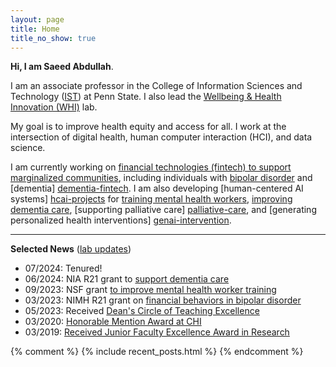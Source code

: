 ```yaml
---
layout: page
title: Home
title_no_show: true
---
```


**Hi, I am Saeed Abdullah**.

I am an associate professor in the College of Information Sciences and
Technology ([IST][ist-link]) at Penn State. I also lead the [Wellbeing & Health
Innovation (WHI)][whi-lab] lab.

My goal is to improve health equity and access for all. I work at the
intersection of digital health, human computer interaction (HCI), and
data science.

I am currently working on [financial technologies
(fintech) to support marginalized communities][fintech-projects],
including individuals with [bipolar disorder][bd-fintech] and [dementia]
[dementia-fintech]. I am also developing [human-centered AI systems]
[hcai-projects] for [training mental health workers][teammait],
[improving dementia care][dementia-va], [supporting palliative care]
[palliative-care], and [generating personalized health interventions]
[genai-intervention].

---

**Selected News** ([lab updates](https://whilab.org/news))
* 07/2024: Tenured!
* 06/2024: NIA R21 grant to [support dementia care][dementia-va]
* 09/2023: NSF grant [to improve mental health worker training][teammait]
* 03/2023: NIMH R21 grant on [financial behaviors in bipolar disorder][bd-fintech]
* 05/2023: Received [Dean's Circle of Teaching Excellence](https://www.psu.edu/news/information-sciences-and-technology/story/ist-announces-2023-deans-circle-teaching-excellence/)
* 03/2020: [Honorable Mention Award at CHI](https://dl.acm.org/doi/10.1145/3313831.3376551)
* 03/2019: [Received Junior Faculty Excellence Award in Research](https://news.psu.edu/story/567207/2019/04/03/faculty-and-staff-recognized-annual-ist-awards-reception)

{% comment %}
{% include recent_posts.html %}
{% endcomment %}

[whi-lab]: https://whilab.org/
[ist-link]: https://ist.psu.edu/
[fintech-projects]: https://whilab.org/#democratizing-financial-technology-fintech
[hcai-projects]: https://whilab.org/#human-centered-ai-for-health
[bd-fintech]: https://whilab.org/projects/bd-finhealth.html
[dementia-fintech]: https://whilab.org/projects/dementia-fintech.html
[teammait]: https://whilab.org/projects/teammait.html
[dementia-va]: https://whilab.org/projects/dementia-va.html
[palliative-care]: https://whilab.org/projects/palliative-care.html
[genai-intervention]: https://whilab.org/projects/genai-intervention.html
